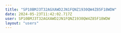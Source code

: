 ```yaml
---
title: "SP10BMJ3T32AGXAWD2JN1FQNZ1930QW4Z85F18WDW"
date: 2024-05-23T11:42:02.717Z
user: SP10BMJ3T32AGXAWD2JN1FQNZ1930QW4Z85F18WDW
layout: "users"
---
```

    